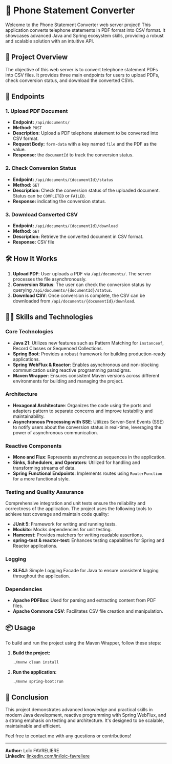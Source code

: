 # 📄 Phone Statement Converter

Welcome to the Phone Statement Converter web server project! This application converts telephone statements in PDF format into CSV format. It showcases advanced Java and Spring ecosystem skills, providing a robust and scalable solution with an intuitive API.

## 🚀 Project Overview

The objective of this web server is to convert telephone statement PDFs into CSV files. It provides three main endpoints for users to upload PDFs, check conversion status, and download the converted CSVs.

## 📑 Endpoints

### 1. Upload PDF Document
- **Endpoint:** `/api/documents/`
- **Method:** `POST`
- **Description:** Upload a PDF telephone statement to be converted into CSV format.
- **Request Body:** `form-data` with a key named `file` and the PDF as the value.
- **Response:** the `documentId` to track the conversion status.

### 2. Check Conversion Status
- **Endpoint:** `/api/documents/{documentId}/status`
- **Method:** `GET`
- **Description:** Check the conversion status of the uploaded document. Status can be `COMPLETED` or `FAILED`.
- **Response:** indicating the conversion status.

### 3. Download Converted CSV
- **Endpoint:** `/api/documents/{documentId}/download`
- **Method:** `GET`
- **Description:** Retrieve the converted document in CSV format.
- **Response:** CSV file

## 🛠️ How It Works

1. **Upload PDF**: User uploads a PDF via `/api/documents/`. The server processes the file asynchronously.
2. **Conversion Status**: The user can check the conversion status by querying `/api/documents/{documentId}/status`.
3. **Download CSV**: Once conversion is complete, the CSV can be downloaded from `/api/documents/{documentId}/download`.

## 🧑‍💻 Skills and Technologies

### Core Technologies

- **Java 21**: Utilizes new features such as Pattern Matching for `instanceof`, Record Classes or Sequenced Collections.
- **Spring Boot**: Provides a robust framework for building production-ready applications.
- **Spring WebFlux & Reactor**: Enables asynchronous and non-blocking communication using reactive programming paradigms.
- **Maven Wrapper**: Ensures consistent Maven versions across different environments for building and managing the project.

### Architecture

- **Hexagonal Architecture**: Organizes the code using the ports and adapters pattern to separate concerns and improve testability and maintainability.
- **Asynchronous Processing with SSE**: Utilizes Server-Sent Events (SSE) to notify users about the conversion status in real-time, leveraging the power of asynchronous communication.

### Reactive Components

- **Mono and Flux**: Represents asynchronous sequences in the application.
- **Sinks, Schedulers, and Operators**: Utilized for handling and transforming streams of data.
- **Spring Functional Endpoints**: Implements routes using `RouterFunction` for a more functional style.

### Testing and Quality Assurance

Comprehensive integration and unit tests ensure the reliability and correctness of the application. The project uses the following tools to achieve test coverage and maintain code quality:

- **JUnit 5**: Framework for writing and running tests.
- **Mockito**: Mocks dependencies for unit testing.
- **Hamcrest**: Provides matchers for writing readable assertions.
- **spring-test & reactor-test**: Enhances testing capabilities for Spring and Reactor applications.

### Logging

- **SLF4J**: Simple Logging Facade for Java to ensure consistent logging throughout the application.

### Dependencies

- **Apache PDFBox**: Used for parsing and extracting content from PDF files.
- **Apache Commons CSV**: Facilitates CSV file creation and manipulation.

## 📦 Usage

To build and run the project using the Maven Wrapper, follow these steps:

1. **Build the project:**
   ```sh
   ./mvnw clean install
   ```

2. **Run the application:**
   ```sh
   ./mvnw spring-boot:run
   ```

## 🌟 Conclusion

This project demonstrates advanced knowledge and practical skills in modern Java development, reactive programming with Spring WebFlux, and a strong emphasis on testing and architecture. It's designed to be scalable, maintainable and efficient.

Feel free to contact me with any questions or contributions!

---

**Author:** Loïc FAVRELIERE  
**LinkedIn:** [linkedin.com/in/loic-favreliere](https://www.linkedin.com/in/loic-favreliere)